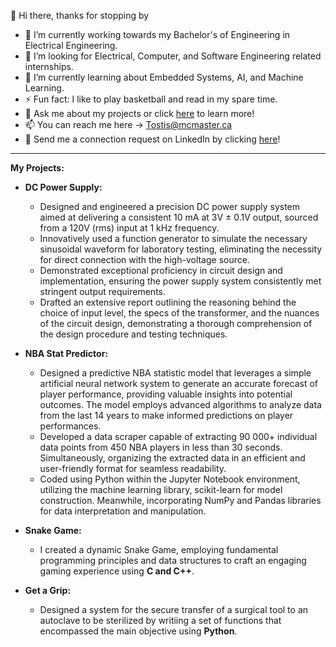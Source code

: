 👋 Hi there, thanks for stopping by

- 🔭 I’m currently working towards my Bachelor's of Engineering in Electrical Engineering. 
- 👯 I’m looking for Electrical, Computer, and Software Engineering related internships.
- 🌱 I’m currently learning about Embedded Systems, AI, and Machine Learning. 
- ⚡ Fun fact: I like to play basketball and read in my spare time.
- 💬 Ask me about my projects or click [here](https://erionkeka.com) to learn more!
- 📫 You can reach me here -> Tostis@mcmaster.ca
- 🚀 Send me a connection request on LinkedIn by clicking [here](https://www.linkedin.com/in/erionkeka/)!

--------------------------------------------------------------------------------------------------------------------------------------------------------------------------------------------------------
  
**My Projects:** 

- **DC Power Supply:**
  
  -  Designed and engineered a precision DC power supply system aimed at delivering a consistent 10 mA at 3V ± 0.1V output, sourced from a 120V (rms) input at 1 kHz frequency.
  -  Innovatively used a function generator to simulate the necessary sinusoidal waveform for laboratory testing, eliminating the necessity for direct connection with the high-voltage source.
  -  Demonstrated exceptional proficiency in circuit design and implementation, ensuring the power supply system consistently met stringent output requirements.
  -  Drafted an extensive report outlining the reasoning behind the choice of input level, the specs of the transformer, and the nuances of the circuit design, demonstrating a thorough comprehension of the design procedure and testing techniques.

- **NBA Stat Predictor:**
  - Designed a predictive NBA statistic model that leverages a simple artificial neural network system to generate an accurate forecast of player performance, providing valuable insights into potential outcomes. The model employs advanced algorithms to analyze data from the last 14 years to make informed predictions on player performances.
  - Developed a data scraper capable of extracting 90 000+ individual data points from 450 NBA players in less than 30 seconds. Simultaneously, organizing the extracted data in an efficient and user-friendly format for seamless readability.
  - Coded using Python within the Jupyter Notebook environment, utilizing the machine learning library, scikit-learn for model construction. Meanwhile, incorporating NumPy and Pandas libraries for data interpretation and manipulation.
  
- **Snake Game:**
  - I created a dynamic Snake Game, employing fundamental programming principles and data structures to craft an engaging gaming experience using **C and C++**.

- **Get a Grip:**
  - Designed a system for the secure transfer of a surgical tool to an autoclave to be sterilized by writiing a set of functions that encompassed the main objective using **Python**.

